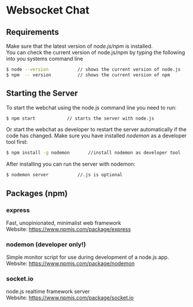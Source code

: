  # Websocket Chat

 ## Requirements
 Make sure that the latest version of *node.js/npm* is installed.<br>
 You can check the current version of node.js/npm by typing the following into you systems command line
 ```bash
 $ node --version			// shows the current version of node.js
 $ npm  -- version			// shows the current version of npm
 ```

 ## Starting the Server
 To start the webchat using the node.js command line you need to run:
 ```bash
 $ npm start			// starts the server with node.js
 ```
 Or start the webchat as developer to restart the server automatically if the code has changed. Make sure you have installed *nodemon* as a developer tool first:
 ```bash
 $ npm install -g nodemon		//install nodemon as developer tool
 ```
 After installing you can run the server with nodemon:

 ```bash
 $ nodemon server			//.js is optional
 ```

 ## Packages (npm)
 ### express
 Fast, unopinionated, minimalist web framework<br>
 Website: https://www.npmjs.com/package/express

 ### nodemon (developer only!) 
 Simple monitor script for use during development of a node.js app.<br>
 Website: https://www.npmjs.com/package/nodemon

 ### socket.io
 node.js realtime framework server<br>
 Website: https://www.npmjs.com/package/socket.io
